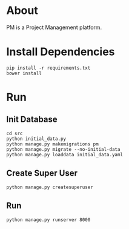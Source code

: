 # About

PM is a Project Management platform.

# Install Dependencies

    pip install -r requirements.txt
    bower install

# Run

## Init Database

    cd src
    python initial_data.py
    python manage.py makemigrations pm
    python manage.py migrate --no-initial-data
    python manage.py loaddata initial_data.yaml

## Create Super User

    python manage.py createsuperuser

## Run

    python manage.py runserver 8000